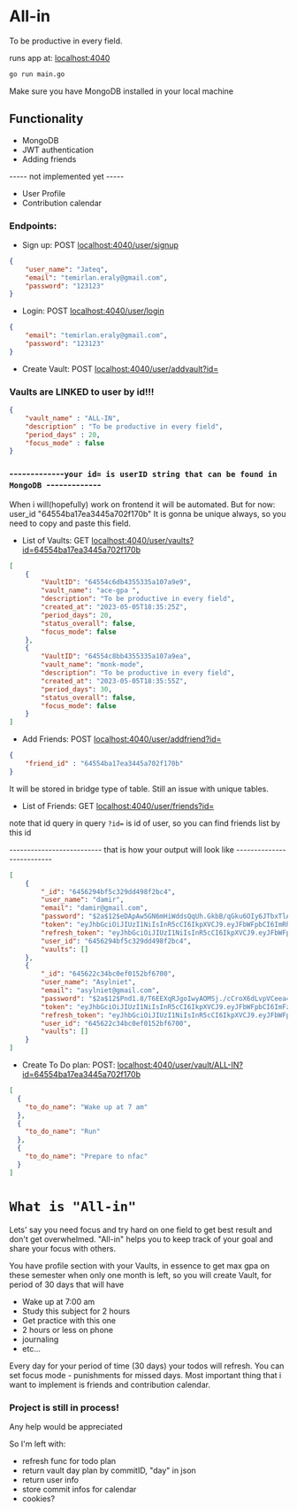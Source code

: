 # All-in

To be productive in every field.

runs app at: [localhost:4040](http://localhost:4040/)
```bash
go run main.go
```
Make sure you have MongoDB installed in your local machine
## Functionality
- MongoDB
- JWT authentication
- Adding friends

----- not implemented yet -----
- User Profile 
- Contribution calendar 


### Endpoints:
- Sign up: POST [localhost:4040/user/signup](http://localhost:4040/user/signup)
```json
{
    "user_name": "Jateq",
    "email": "temirlan.eraly@gmail.com",
    "password": "123123"
}
```
- Login: POST [localhost:4040/user/login](http://localhost:4040/user/login)

```json
{   
    "email": "temirlan.eraly@gmail.com",
    "password": "123123"
}
```



- Create Vault: POST [localhost:4040/user/addvault?id=](http://localhost:4040/user/addvault?id=)



### Vaults are LINKED to user by id!!!
```json 
{
    "vault_name" : "ALL-IN",
    "description" : "To be productive in every field",
    "period_days" : 20,
    "focus_mode" : false
}
```
### -------------`your id= is userID string that can be found in MongoDB `-------------
When i will(hopefully) work on frontend it will be automated. But for now:
user_id
"64554ba17ea3445a702f170b" It is gonna be unique always, so you need to copy and paste this field.
- List of Vaults: GET [localhost:4040/user/vaults?id=64554ba17ea3445a702f170b](http://localhost:4040/user/vaults?id=64554ba17ea3445a702f170b)
```json
[
    {
        "VaultID": "64554c6db4355335a107a9e9",
        "vault_name": "ace-gpa ",
        "description": "To be productive in every field",
        "created_at": "2023-05-05T18:35:25Z",
        "period_days": 20,
        "status_overall": false,
        "focus_mode": false
    },
    {
        "VaultID": "64554c8bb4355335a107a9ea",
        "vault_name": "monk-mode",
        "description": "To be productive in every field",
        "created_at": "2023-05-05T18:35:55Z",
        "period_days": 30,
        "status_overall": false,
        "focus_mode": false
    }
]
```
- Add Friends: POST [localhost:4040/user/addfriend?id=](http://localhost:4040/user/addfriend?id=)
```json
{
    "friend_id" : "64554ba17ea3445a702f170b"
}
```
It will be stored in bridge type of table. Still an issue with unique tables.

- List of Friends: GET [localhost:4040/user/friends?id=](http://localhost:4040/user/friends?id=)

note that id query in query `?id=` is id of user, so you can find friends list by this id 

-------------------------- that is how your output will look like --------------------------
```json
[
    {
        "_id": "6456294bf5c329dd498f2bc4",
        "user_name": "damir",
        "email": "damir@gmail.com",
        "password": "$2a$12$eDApAw5GN6mHiWddsQqUh.GkbB/qGku6OIy6JTbxTlAjvRXfFR8lu",
        "token": "eyJhbGciOiJIUzI1NiIsInR5cCI6IkpXVCJ9.eyJFbWFpbCI6ImRhbWlyQGdtYWlsLmNvbSIsIlVzZXIiOiJkYW1pciIsIlVpZCI6IjY0NTYyOTRiZjVjMzI5ZGQ0OThmMmJjNCIsImV4cCI6MTY4MzQ1NDY2N30.os2J3MKs8PpM9_BaZjIcP8KH0iRjxgIKIXUc77vVGlo",
        "refresh_token": "eyJhbGciOiJIUzI1NiIsInR5cCI6IkpXVCJ9.eyJFbWFpbCI6IiIsIlVzZXIiOiIiLCJVaWQiOiIiLCJleHAiOjE2ODM0NTQ2Njd9.EJajWf1FCWB6nAjoGYWAX5PH-2FBvTKk1tuac737OVw",
        "user_id": "6456294bf5c329dd498f2bc4",
        "vaults": []
    },
    {
        "_id": "645622c34bc0ef0152bf6700",
        "user_name": "Asylniet",
        "email": "asylniet@gmail.com",
        "password": "$2a$12$Pnd1.8/T6EEXqRJgoIwyAOMSj./cCroX6dLvpVCeea4vCJVzp7Xhq",
        "token": "eyJhbGciOiJIUzI1NiIsInR5cCI6IkpXVCJ9.eyJFbWFpbCI6ImFzeWxuaWV0QGdtYWlsLmNvbSIsIlVzZXIiOiJBc3lsbmlldCIsIlVpZCI6IjY0NTYyMmMzNGJjMGVmMDE1MmJmNjcwMCIsImV4cCI6MTY4MzQ1Mjk5NX0.4DN2ydS8DbVTtiSojQ9ZpajpAkM2xtcgKRwNiERcwKU",
        "refresh_token": "eyJhbGciOiJIUzI1NiIsInR5cCI6IkpXVCJ9.eyJFbWFpbCI6IiIsIlVzZXIiOiIiLCJVaWQiOiIiLCJleHAiOjE2ODM0NTI5OTV9.Sj5b6ldwtSrF1eQvXzCgZBvT8r05KUCM_QqsfyPVbKg",
        "user_id": "645622c34bc0ef0152bf6700",
        "vaults": []
    }
]
```
- Create To Do plan: POST: [localhost:4040/user/vault/ALL-IN?id=64554ba17ea3445a702f170b](http://localhost:4040/user/vault/ace-gpas?id=64554ba17ea3445a702f170b)
```json
[
  {
    "to_do_name": "Wake up at 7 am"
  },
  {
    "to_do_name": "Run"
  },
  {
    "to_do_name": "Prepare to nfac"
  }
]

```
# `What is "All-in"`
Lets' say you need focus and try hard on one field to get best result and don't get overwhelmed.
"All-in" helps you to keep track of your goal and share your focus with others.

You have profile section with your Vaults, in essence to get max gpa on these semester when only one month is left, 
so you will create Vault, for period of 30 days
that will have 

- Wake up at 7:00 am
- Study this subject for 2 hours
- Get practice with this one
- 2 hours or less on phone
- journaling
- etc...

Every day for your period of time (30 days) your todos will refresh.
You can set focus mode - punishments for missed days. 
Most important thing that i want to implement is friends and contribution calendar.

### Project is still in process! 
Any help would be appreciated 

So I'm left with:
- refresh func for todo plan
- return vault day plan by commitID, "day" in json
- return user info
- store commit infos for calendar
- cookies?
